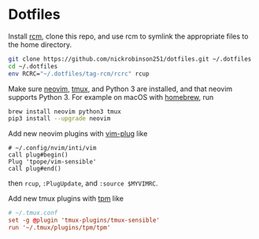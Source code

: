 # Dotfiles

Install [rcm](https://github.com/thoughtbot/rcm), clone this repo, and use rcm to
symlink the appropriate files to the home directory.

```sh
git clone https://github.com/nickrobinson251/dotfiles.git ~/.dotfiles
cd ~/.dotfiles
env RCRC="~/.dotfiles/tag-rcm/rcrc" rcup

```

Make sure [neovim](https://neovim.io/),
[tmux](https://github.com/tmux/tmux/wiki), and Python 3 are installed, and that
neovim supports Python 3. For example on macOS with
[homebrew](https://brew.sh/), run

```sh
brew install neovim python3 tmux
pip3 install --upgrade neovim
```

Add new neovim plugins with [vim-plug](https://github.com/junegunn/vim-plug)
like
```vim
# ~/.config/nvim/inti/vim
call plug#begin()
Plug 'tpope/vim-sensible'
call plug#end()
```
then `rcup`, `:PlugUpdate`, and `:source $MYVIMRC`.

Add new tmux plugins with [tpm](https://github.com/tmux-plugins/tpm) like
```conf
# ~/.tmux.conf
set -g @plugin 'tmux-plugins/tmux-sensible'
run '~/.tmux/plugins/tpm/tpm'
```
